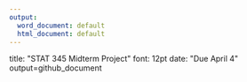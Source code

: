 ```yaml
---
output:
  word_document: default
  html_document: default
---
```

title: "STAT 345 Midterm Project"
font: 12pt
date: "Due April 4"
output=github_document